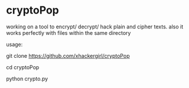 # cryptoPop
working on a tool to encrypt/ decrypt/ hack plain and cipher texts. also it works perfectly with files within the same directory

usage:



git clone https://github.com/xhackergirl/cryptoPop


cd cryptoPop

python crypto.py
